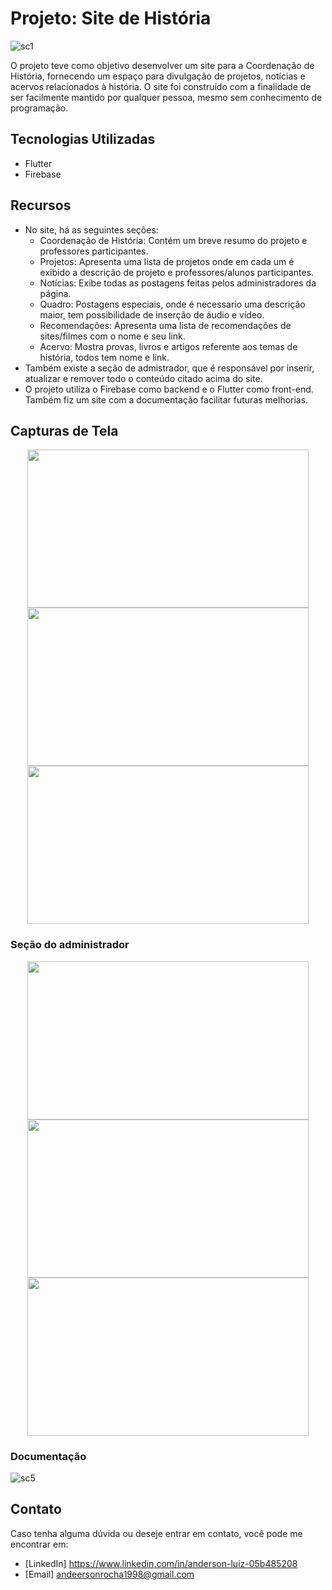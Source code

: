 # Projeto: Site de História

![sc1](https://github.com/andeersonluiz/siteHistoria/assets/42013276/5b01b95b-2092-456f-b77c-eeb6a9f6c86d)

O projeto teve como objetivo desenvolver um site para a Coordenação de História, fornecendo um espaço para divulgação de projetos, notícias e acervos relacionados à história. O site foi construído com a finalidade de ser facilmente mantido por qualquer pessoa, mesmo sem conhecimento de programação.

## Tecnologias Utilizadas

- Flutter
- Firebase

## Recursos

- No site, há as seguintes seções: 
  - Coordenação de História: Contém um breve resumo do projeto e professores participantes.
  - Projetos: Apresenta uma lista de projetos onde em cada um é exibido a descrição de projeto e professores/alunos participantes.
  - Notícias: Exibe todas as postagens feitas pelos administradores da página.
  - Quadro: Postagens especiais, onde é necessario uma descrição maior, tem possibilidade de inserção de áudio e vídeo.
  - Recomendações: Apresenta uma lista de recomendações de sites/filmes com o nome e seu link.
  - Acervo: Mostra provas, livros e artigos referente aos temas de história, todos tem nome e link.
- Também existe a seção de admistrador, que é responsável por inserir, atualizar e remover todo o conteúdo citado acima do site.
- O projeto utiliza o Firebase como backend e o Flutter como front-end. Também fiz um site com a documentação facilitar futuras melhorias.

## Capturas de Tela
<p align="center">
<img src="https://github.com/andeersonluiz/siteHistoria/assets/42013276/1b483b7e-ae59-42fa-ad50-e5c52422e740" width="450" height="253">
<img src="https://github.com/andeersonluiz/siteHistoria/assets/42013276/a6f2a41b-0399-42ff-97ef-99523315c7dc" width="450" height="253"> 
<img src="https://github.com/andeersonluiz/siteHistoria/assets/42013276/1692eaf7-052a-44ac-b7cc-d48fb5f6f63c" width="450" height="253">
</p>
   
### Seção do administrador
<p align="center">
<img src="https://github.com/andeersonluiz/siteHistoria/assets/42013276/995358b8-cca1-4de6-a9ef-d731df614f33" width="450" height="253">
<img src="https://github.com/andeersonluiz/siteHistoria/assets/42013276/e37b4d77-db9f-43a3-81fe-93e060fc085b" width="450" height="253"> 
<img src="https://github.com/andeersonluiz/siteHistoria/assets/42013276/5dcae64c-52ae-4c16-b623-d7fa22c59ab4" width="450" height="253">
</p>

### Documentação
![sc5](https://github.com/andeersonluiz/siteHistoria/assets/42013276/4395b7dd-288b-40d2-bead-480eec92b90c)

## Contato

Caso tenha alguma dúvida ou deseje entrar em contato, você pode me encontrar em:

- [LinkedIn] https://www.linkedin.com/in/anderson-luiz-05b485208
- [Email] andeersonrocha1998@gmail.com

